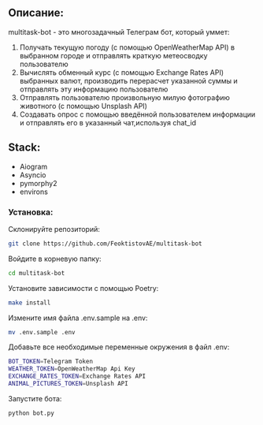 ## Описание:

multitask-bot - это многозадачный Телеграм бот, который уммет:

1. Получать текущую погоду (c помощью OpenWeatherMap API) в выбранном городе
и отправлять краткую метеосводку пользователю
2. Вычислять обменный курс (с помощью Exchange Rates API) выбранных валют,
производить перерасчет указанной суммы и отправлять эту информацию пользователю
3. Отправлять пользователю произвольную милую фотографию животного
(с помощью Unsplash API)
4. Создавать опрос с помощью введённой пользователем информации и отправлять его
в указанный чат,используя chat_id 

## Stack:

* Aiogram
* Asyncio
* pymorphy2
* environs

### Установка:

Склонируйте репозиторий:
```bash
git clone https://github.com/FeoktistovAE/multitask-bot
```

Войдите в корневую папку:
```bash
cd multitask-bot
```

Установите зависимости c помощью Poetry:
```bash
make install
```

Измените имя файла .env.sample на .env:
```bash
mv .env.sample .env
```

Добавьте все необходимые переменные окружения в файл .env:
```bash
BOT_TOKEN=Telegram Token
WEATHER_TOKEN=OpenWeatherMap Api Key
EXCHANGE_RATES_TOKEN=Exchange Rates API
ANIMAL_PICTURES_TOKEN=Unsplash API
```

Запустите бота:
```bash
python bot.py
```




